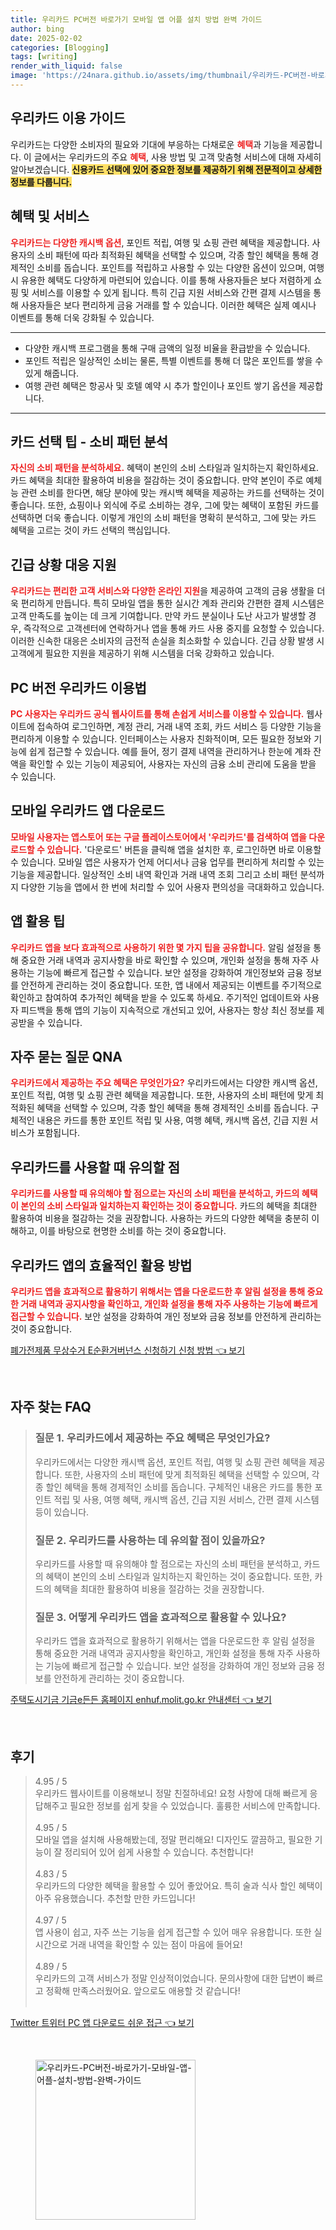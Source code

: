 ```yaml
---
title: 우리카드 PC버전 바로가기 모바일 앱 어플 설치 방법 완벽 가이드
author: bing
date: 2025-02-02
categories: [Blogging]
tags: [writing]
render_with_liquid: false
image: 'https://24nara.github.io/assets/img/thumbnail/우리카드-PC버전-바로가기-모바일-앱-어플-설치-방법-완벽-가이드.webp'
---
```



<h2 id='우리카드_이용_가이드'>우리카드 이용 가이드</h2>

<p>우리카드는 다양한 소비자의 필요와 기대에 부응하는 다채로운 <b><span style="color: #ee2323;">혜택</span></b>과 기능을 제공합니다. 이 글에서는 우리카드의 주요 <b><span style="color: #ee2323;">혜택</span></b>, 사용 방법 및 고객 맞춤형 서비스에 대해 자세히 알아보겠습니다. <b><span style="background-color: #ffe066;">신용카드 선택에 있어 중요한 정보를 제공하기 위해 전문적이고 상세한 정보를 다룹니다.</span></b></p>

<h2 id='혜택_및_서비스'>혜택 및 서비스</h2>

<p><b><span style="color: #ee2323;">우리카드는 다양한 캐시백 옵션</span></b>, 포인트 적립, 여행 및 쇼핑 관련 혜택을 제공합니다. 사용자의 소비 패턴에 따라 최적화된 혜택을 선택할 수 있으며, 각종 할인 혜택을 통해 경제적인 소비를 돕습니다. 포인트를 적립하고 사용할 수 있는 다양한 옵션이 있으며, 여행 시 유용한 혜택도 다양하게 마련되어 있습니다. 이를 통해 사용자들은 보다 저렴하게 쇼핑 및 서비스를 이용할 수 있게 됩니다. 특히 긴급 지원 서비스와 간편 결제 시스템을 통해 사용자들은 보다 편리하게 금융 거래를 할 수 있습니다. 이러한 혜택은 실제 예시나 이벤트를 통해 더욱 강화될 수 있습니다. </p>

<hr />

<ul>
    <li>다양한 캐시백 프로그램을 통해 구매 금액의 일정 비율을 환급받을 수 있습니다.</li>
    <li>포인트 적립은 일상적인 소비는 물론, 특별 이벤트를 통해 더 많은 포인트를 쌓을 수 있게 해줍니다.</li>
    <li>여행 관련 혜택은 항공사 및 호텔 예약 시 추가 할인이나 포인트 쌓기 옵션을 제공합니다.</li>
</ul>

<hr />

<h2 id='카드_선택_팁'>카드 선택 팁 - 소비 패턴 분석</h2>

<p><b><span style="color: #ee2323;">자신의 소비 패턴을 분석하세요.</span></b> 혜택이 본인의 소비 스타일과 일치하는지 확인하세요. 카드 혜택을 최대한 활용하여 비용을 절감하는 것이 중요합니다. 만약 본인이 주로 예체능 관련 소비를 한다면, 해당 분야에 맞는 캐시백 혜택을 제공하는 카드를 선택하는 것이 좋습니다. 또한, 쇼핑이나 외식에 주로 소비하는 경우, 그에 맞는 혜택이 포함된 카드를 선택하면 더욱 좋습니다. 이렇게 개인의 소비 패턴을 명확히 분석하고, 그에 맞는 카드 혜택을 고르는 것이 카드 선택의 핵심입니다.</p>

<h2 id='긴급_상황_대응_지원'>긴급 상황 대응 지원</h2>

<p><b><span style="color: #ee2323;">우리카드는 편리한 고객 서비스와 다양한 온라인 지원</span></b>을 제공하여 고객의 금융 생활을 더욱 편리하게 만듭니다. 특히 모바일 앱을 통한 실시간 계좌 관리와 간편한 결제 시스템은 고객 만족도를 높이는 데 크게 기여합니다. 만약 카드 분실이나 도난 사고가 발생할 경우, 즉각적으로 고객센터에 연락하거나 앱을 통해 카드 사용 중지를 요청할 수 있습니다. 이러한 신속한 대응은 소비자의 금전적 손실을 최소화할 수 있습니다. 긴급 상황 발생 시 고객에게 필요한 지원을 제공하기 위해 시스템을 더욱 강화하고 있습니다.</p>

<h2 id='PC_버전_우리카드_이용법'>PC 버전 우리카드 이용법</h2>

<p><b><span style="color: #ee2323;">PC 사용자는 우리카드 공식 웹사이트를 통해 손쉽게 서비스를 이용할 수 있습니다.</span></b> 웹사이트에 접속하여 로그인하면, 계정 관리, 거래 내역 조회, 카드 서비스 등 다양한 기능을 편리하게 이용할 수 있습니다. 인터페이스는 사용자 친화적이며, 모든 필요한 정보와 기능에 쉽게 접근할 수 있습니다. 예를 들어, 정기 결제 내역을 관리하거나 한눈에 계좌 잔액을 확인할 수 있는 기능이 제공되어, 사용자는 자신의 금융 소비 관리에 도움을 받을 수 있습니다.</p>

<h2 id='모바일_우리카드_앱_다운로드'>모바일 우리카드 앱 다운로드</h2>

<p><b><span style="color: #ee2323;">모바일 사용자는 앱스토어 또는 구글 플레이스토어에서 '우리카드'를 검색하여 앱을 다운로드할 수 있습니다.</span></b> '다운로드' 버튼을 클릭해 앱을 설치한 후, 로그인하면 바로 이용할 수 있습니다. 모바일 앱은 사용자가 언제 어디서나 금융 업무를 편리하게 처리할 수 있는 기능을 제공합니다. 일상적인 소비 내역 확인과 거래 내역 조회 그리고 소비 패턴 분석까지 다양한 기능을 앱에서 한 번에 처리할 수 있어 사용자 편의성을 극대화하고 있습니다.</p>

<h2 id='앱_활용_팁'>앱 활용 팁</h2>

<p><b><span style="color: #ee2323;">우리카드 앱을 보다 효과적으로 사용하기 위한 몇 가지 팁을 공유합니다.</span></b> 알림 설정을 통해 중요한 거래 내역과 공지사항을 바로 확인할 수 있으며, 개인화 설정을 통해 자주 사용하는 기능에 빠르게 접근할 수 있습니다. 보안 설정을 강화하여 개인정보와 금융 정보를 안전하게 관리하는 것이 중요합니다. 또한, 앱 내에서 제공되는 이벤트를 주기적으로 확인하고 참여하여 추가적인 혜택을 받을 수 있도록 하세요. 주기적인 업데이트와 사용자 피드백을 통해 앱의 기능이 지속적으로 개선되고 있어, 사용자는 항상 최신 정보를 제공받을 수 있습니다.</p>

<h2 id='자주_묻는_질문'>자주 묻는 질문 QNA</h2>

<p><b><span style="color: #ee2323;">우리카드에서 제공하는 주요 혜택은 무엇인가요?</span></b> 우리카드에서는 다양한 캐시백 옵션, 포인트 적립, 여행 및 쇼핑 관련 혜택을 제공합니다. 또한, 사용자의 소비 패턴에 맞게 최적화된 혜택을 선택할 수 있으며, 각종 할인 혜택을 통해 경제적인 소비를 돕습니다. 구체적인 내용은 카드를 통한 포인트 적립 및 사용, 여행 혜택, 캐시백 옵션, 긴급 지원 서비스가 포함됩니다.</p>

<h2 id='우리카드를_사용할_때_유의할_점'>우리카드를 사용할 때 유의할 점</h2>

<p><b><span style="color: #ee2323;">우리카드를 사용할 때 유의해야 할 점으로는 자신의 소비 패턴을 분석하고, 카드의 혜택이 본인의 소비 스타일과 일치하는지 확인하는 것이 중요합니다.</span></b> 카드의 혜택을 최대한 활용하여 비용을 절감하는 것을 권장합니다. 사용하는 카드의 다양한 혜택을 충분히 이해하고, 이를 바탕으로 현명한 소비를 하는 것이 중요합니다.</p>

<h2 id='우리카드_앱의_효율적인_활용_방법'>우리카드 앱의 효율적인 활용 방법</h2>

<p><b><span style="color: #ee2323;">우리카드 앱을 효과적으로 활용하기 위해서는 앱을 다운로드한 후 알림 설정을 통해 중요한 거래 내역과 공지사항을 확인하고, 개인화 설정을 통해 자주 사용하는 기능에 빠르게 접근할 수 있습니다.</span></b> 보안 설정을 강화하여 개인 정보와 금융 정보를 안전하게 관리하는 것이 중요합니다.</p>


<p><a class="click-button" title="폐가전제품 무상수거 E순환거버넌스 신청하기 신청 방법" href="https://24nara.github.io/posts/%ED%8F%90%EA%B0%80%EC%A0%84%EC%A0%9C%ED%92%88-%EB%AC%B4%EC%83%81%EC%88%98%EA%B1%B0-E%EC%88%9C%ED%99%98%EA%B1%B0%EB%B2%84%EB%84%8C%EC%8A%A4-%EC%8B%A0%EC%B2%AD%ED%95%98%EA%B8%B0-%EC%8B%A0%EC%B2%AD-%EB%B0%A9%EB%B2%95/" rel="dofollow">폐가전제품 무상수거 E순환거버넌스 신청하기 신청 방법 👈 보기</a></p><br>
<h2 id='자주_찾는_FAQ'>자주 찾는 FAQ</h2>
<div itemscope="" itemtype="https://schema.org/FAQPage"> 
<blockquote> 
<div itemscope="" itemprop="mainEntity" itemtype="https://schema.org/Question"> 
<h3 itemprop="name">질문 1. 우리카드에서 제공하는 주요 혜택은 무엇인가요?</h3> 
<div itemscope="" itemprop="acceptedAnswer" itemtype="https://schema.org/Answer"> 
<span itemprop="text"> 
<p>우리카드에서는 다양한 캐시백 옵션, 포인트 적립, 여행 및 쇼핑 관련 혜택을 제공합니다. 또한, 사용자의 소비 패턴에 맞게 최적화된 혜택을 선택할 수 있으며, 각종 할인 혜택을 통해 경제적인 소비를 돕습니다. 구체적인 내용은 카드를 통한 포인트 적립 및 사용, 여행 혜택, 캐시백 옵션, 긴급 지원 서비스, 간편 결제 시스템 등이 있습니다.</p> 
</span> 
</div> 
</div> 

<div itemscope="" itemprop="mainEntity" itemtype="https://schema.org/Question"> 
<h3 itemprop="name">질문 2. 우리카드를 사용하는 데 유의할 점이 있을까요?</h3> 
<div itemscope="" itemprop="acceptedAnswer" itemtype="https://schema.org/Answer"> 
<span itemprop="text"> 
<p>우리카드를 사용할 때 유의해야 할 점으로는 자신의 소비 패턴을 분석하고, 카드의 혜택이 본인의 소비 스타일과 일치하는지 확인하는 것이 중요합니다. 또한, 카드의 혜택을 최대한 활용하여 비용을 절감하는 것을 권장합니다.</p> 
</span> 
</div> 
</div> 

<div itemscope="" itemprop="mainEntity" itemtype="https://schema.org/Question"> 
<h3 itemprop="name">질문 3. 어떻게 우리카드 앱을 효과적으로 활용할 수 있나요?</h3> 
<div itemscope="" itemprop="acceptedAnswer" itemtype="https://schema.org/Answer"> 
<span itemprop="text"> 
<p>우리카드 앱을 효과적으로 활용하기 위해서는 앱을 다운로드한 후 알림 설정을 통해 중요한 거래 내역과 공지사항을 확인하고, 개인화 설정을 통해 자주 사용하는 기능에 빠르게 접근할 수 있습니다. 보안 설정을 강화하여 개인 정보와 금융 정보를 안전하게 관리하는 것이 중요합니다.</p> 
</span> 
</div> 
</div> 

</blockquote> 
</div>
<p><a class="click-button" title="주택도시기금 기금e든든 홈페이지 enhuf.molit.go.kr 안내센터" href="https://24nara.github.io/posts/%EC%A3%BC%ED%83%9D%EB%8F%84%EC%8B%9C%EA%B8%B0%EA%B8%88-%EA%B8%B0%EA%B8%88e%EB%93%A0%EB%93%A0-%ED%99%88%ED%8E%98%EC%9D%B4%EC%A7%80-enhuf.molit.go.kr-%EC%95%88%EB%82%B4%EC%84%BC%ED%84%B0/" rel="dofollow">주택도시기금 기금e든든 홈페이지 enhuf.molit.go.kr 안내센터 👈 보기</a></p><br>
<h2 id='후기'>후기</h2>
<div itemscope itemtype="https://schema.org/Product">
  <blockquote>
  <div itemprop="review" itemscope itemtype="https://schema.org/Review">
      <div itemprop="reviewRating" itemscope itemtype="https://schema.org/Rating"> <span itemprop="ratingValue">4.95</span> / <span itemprop="bestRating">5</span> </div>
      <span itemprop="reviewBody">우리카드 웹사이트를 이용해보니 정말 친절하네요! 요청 사항에 대해 빠르게 응답해주고 필요한 정보를 쉽게 찾을 수 있었습니다. 훌륭한 서비스에 만족합니다.</span>
  </div>
  <br>
  <div itemprop="review" itemscope itemtype="https://schema.org/Review">
      <div itemprop="reviewRating" itemscope itemtype="https://schema.org/Rating"> <span itemprop="ratingValue">4.95</span> / <span itemprop="bestRating">5</span> </div>
      <span itemprop="reviewBody">모바일 앱을 설치해 사용해봤는데, 정말 편리해요! 디자인도 깔끔하고, 필요한 기능이 잘 정리되어 있어 쉽게 사용할 수 있습니다. 추천합니다!</span>
  </div>
  <br>
  <div itemprop="review" itemscope itemtype="https://schema.org/Review">
      <div itemprop="reviewRating" itemscope itemtype="https://schema.org/Rating"> <span itemprop="ratingValue">4.83</span> / <span itemprop="bestRating">5</span> </div>
      <span itemprop="reviewBody">우리카드의 다양한 혜택을 활용할 수 있어 좋았어요. 특히 술과 식사 할인 혜택이 아주 유용했습니다. 추천할 만한 카드입니다!</span>
  </div>
  <br>
  <div itemprop="review" itemscope itemtype="https://schema.org/Review">
      <div itemprop="reviewRating" itemscope itemtype="https://schema.org/Rating"> <span itemprop="ratingValue">4.97</span> / <span itemprop="bestRating">5</span> </div>
      <span itemprop="reviewBody">앱 사용이 쉽고, 자주 쓰는 기능을 쉽게 접근할 수 있어 매우 유용합니다. 또한 실시간으로 거래 내역을 확인할 수 있는 점이 마음에 들어요!</span>
  </div>
  <br>
  <div itemprop="review" itemscope itemtype="https://schema.org/Review">
      <div itemprop="reviewRating" itemscope itemtype="https://schema.org/Rating"> <span itemprop="ratingValue">4.89</span> / <span itemprop="bestRating">5</span> </div>
      <span itemprop="reviewBody">우리카드의 고객 서비스가 정말 인상적이었습니다. 문의사항에 대한 답변이 빠르고 정확해 만족스러웠어요. 앞으로도 애용할 것 같습니다!</span>
  </div>
  <br>
  </blockquote>
</div>
<p><a class="click-button" title="Twitter 트위터 PC 앱 다운로드 쉬운 접근" href="https://24nara.github.io/posts/Twitter-%ED%8A%B8%EC%9C%84%ED%84%B0-PC-%EC%95%B1-%EB%8B%A4%EC%9A%B4%EB%A1%9C%EB%93%9C-%EC%89%AC%EC%9A%B4-%EC%A0%91%EA%B7%BC/" rel="dofollow">Twitter 트위터 PC 앱 다운로드 쉬운 접근 👈 보기</a></p><br>
<figure class="image"><img src="https://24nara.github.io/assets/img/thumbnail/우리카드-PC버전-바로가기-모바일-앱-어플-설치-방법-완벽-가이드.webp" alt="우리카드-PC버전-바로가기-모바일-앱-어플-설치-방법-완벽-가이드" width="256" height="256"></figure>